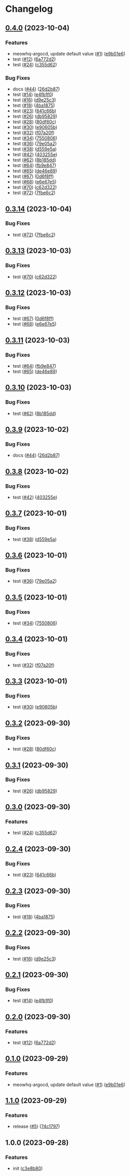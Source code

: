 # Changelog

## [0.4.0](https://github.com/sunggun-yu/meowhq-helm-charts/compare/meowhq-argocd-v0.3.14...meowhq-argocd-v0.4.0) (2023-10-04)


### Features

* meowhq-argocd, update default value ([#1](https://github.com/sunggun-yu/meowhq-helm-charts/issues/1)) ([e9b01e6](https://github.com/sunggun-yu/meowhq-helm-charts/commit/e9b01e66677eb8d603eeb8374ccfd75308cf4631))
* test ([#12](https://github.com/sunggun-yu/meowhq-helm-charts/issues/12)) ([6a772d2](https://github.com/sunggun-yu/meowhq-helm-charts/commit/6a772d2d7da69f7b731375e39cdab7428cace71c))
* test ([#24](https://github.com/sunggun-yu/meowhq-helm-charts/issues/24)) ([c355d62](https://github.com/sunggun-yu/meowhq-helm-charts/commit/c355d6201c03bc475b2776e4827618399854cd65))


### Bug Fixes

* docs ([#44](https://github.com/sunggun-yu/meowhq-helm-charts/issues/44)) ([26d2b87](https://github.com/sunggun-yu/meowhq-helm-charts/commit/26d2b87addd8bbbe9450de3011b71d9c02943919))
* test ([#14](https://github.com/sunggun-yu/meowhq-helm-charts/issues/14)) ([e4fb1f0](https://github.com/sunggun-yu/meowhq-helm-charts/commit/e4fb1f04b6edd5e2a077b369bdeeb2d46265a3d0))
* test ([#16](https://github.com/sunggun-yu/meowhq-helm-charts/issues/16)) ([d9e25c3](https://github.com/sunggun-yu/meowhq-helm-charts/commit/d9e25c3e917d447fe6f824e6b4fad3c5e5abdc49))
* test ([#18](https://github.com/sunggun-yu/meowhq-helm-charts/issues/18)) ([4ba1875](https://github.com/sunggun-yu/meowhq-helm-charts/commit/4ba18757920fbf343ac375b5f81b9edb1acaab3d))
* test ([#23](https://github.com/sunggun-yu/meowhq-helm-charts/issues/23)) ([641c66b](https://github.com/sunggun-yu/meowhq-helm-charts/commit/641c66b5b8451ec59cbd2e443884cfc059998001))
* test ([#26](https://github.com/sunggun-yu/meowhq-helm-charts/issues/26)) ([db95829](https://github.com/sunggun-yu/meowhq-helm-charts/commit/db9582908e5a5474af0ea990d08fe2f6eb4afeba))
* test ([#28](https://github.com/sunggun-yu/meowhq-helm-charts/issues/28)) ([80df60c](https://github.com/sunggun-yu/meowhq-helm-charts/commit/80df60cd278860834bf94a366b68f19fb6b15423))
* test ([#30](https://github.com/sunggun-yu/meowhq-helm-charts/issues/30)) ([e90605b](https://github.com/sunggun-yu/meowhq-helm-charts/commit/e90605b2c01c975804421642a5ce0cd3420c22ac))
* test ([#32](https://github.com/sunggun-yu/meowhq-helm-charts/issues/32)) ([f07a20f](https://github.com/sunggun-yu/meowhq-helm-charts/commit/f07a20f23b3795556adffbbbabf21ef39ebf7af5))
* test ([#34](https://github.com/sunggun-yu/meowhq-helm-charts/issues/34)) ([7550806](https://github.com/sunggun-yu/meowhq-helm-charts/commit/7550806bca8b9248cf33d806e98894f3b3760448))
* test ([#36](https://github.com/sunggun-yu/meowhq-helm-charts/issues/36)) ([79e05a2](https://github.com/sunggun-yu/meowhq-helm-charts/commit/79e05a206607fa9903f9faa15ecce8d20bfe83c1))
* test ([#38](https://github.com/sunggun-yu/meowhq-helm-charts/issues/38)) ([d559e5a](https://github.com/sunggun-yu/meowhq-helm-charts/commit/d559e5a4f9a15e5b2bb35ae7eba2a85db282c18a))
* test ([#42](https://github.com/sunggun-yu/meowhq-helm-charts/issues/42)) ([403255e](https://github.com/sunggun-yu/meowhq-helm-charts/commit/403255e24e0cb43e5def2f972cb1bcda086a35b7))
* test ([#62](https://github.com/sunggun-yu/meowhq-helm-charts/issues/62)) ([8b185dd](https://github.com/sunggun-yu/meowhq-helm-charts/commit/8b185dde42512f50335c250826a1808e1664e20a))
* test ([#64](https://github.com/sunggun-yu/meowhq-helm-charts/issues/64)) ([fb9e847](https://github.com/sunggun-yu/meowhq-helm-charts/commit/fb9e847bbda2cc988dd2657e196d30e9bd6d5ba1))
* test ([#65](https://github.com/sunggun-yu/meowhq-helm-charts/issues/65)) ([de46e89](https://github.com/sunggun-yu/meowhq-helm-charts/commit/de46e8915d4d72bfeb5eb4b1d42aeadeb478ee32))
* test ([#67](https://github.com/sunggun-yu/meowhq-helm-charts/issues/67)) ([0d6f8ff](https://github.com/sunggun-yu/meowhq-helm-charts/commit/0d6f8ff6093cd8ca781f57ba9b4491cccf447f47))
* test ([#68](https://github.com/sunggun-yu/meowhq-helm-charts/issues/68)) ([e6e67e5](https://github.com/sunggun-yu/meowhq-helm-charts/commit/e6e67e52f33666b898e613a5f1e58d16d01f0c76))
* test ([#70](https://github.com/sunggun-yu/meowhq-helm-charts/issues/70)) ([c62d322](https://github.com/sunggun-yu/meowhq-helm-charts/commit/c62d322099a6b7daa8562a70d2328bc585c1fbbc))
* test ([#72](https://github.com/sunggun-yu/meowhq-helm-charts/issues/72)) ([7fbe6c2](https://github.com/sunggun-yu/meowhq-helm-charts/commit/7fbe6c28cb5eeed23b2929e950425a7e09371486))

## [0.3.14](https://github.com/sunggun-yu/meowhq-helm-charts/compare/meowhq-argocd-v0.3.13...meowhq-argocd-v0.3.14) (2023-10-04)


### Bug Fixes

* test ([#72](https://github.com/sunggun-yu/meowhq-helm-charts/issues/72)) ([7fbe6c2](https://github.com/sunggun-yu/meowhq-helm-charts/commit/7fbe6c28cb5eeed23b2929e950425a7e09371486))

## [0.3.13](https://github.com/sunggun-yu/meowhq-helm-charts/compare/meowhq-argocd-v0.3.12...meowhq-argocd-v0.3.13) (2023-10-03)


### Bug Fixes

* test ([#70](https://github.com/sunggun-yu/meowhq-helm-charts/issues/70)) ([c62d322](https://github.com/sunggun-yu/meowhq-helm-charts/commit/c62d322099a6b7daa8562a70d2328bc585c1fbbc))

## [0.3.12](https://github.com/sunggun-yu/meowhq-helm-charts/compare/meowhq-argocd-v0.3.11...meowhq-argocd-v0.3.12) (2023-10-03)


### Bug Fixes

* test ([#67](https://github.com/sunggun-yu/meowhq-helm-charts/issues/67)) ([0d6f8ff](https://github.com/sunggun-yu/meowhq-helm-charts/commit/0d6f8ff6093cd8ca781f57ba9b4491cccf447f47))
* test ([#68](https://github.com/sunggun-yu/meowhq-helm-charts/issues/68)) ([e6e67e5](https://github.com/sunggun-yu/meowhq-helm-charts/commit/e6e67e52f33666b898e613a5f1e58d16d01f0c76))

## [0.3.11](https://github.com/sunggun-yu/meowhq-helm-charts/compare/meowhq-argocd-v0.3.10...meowhq-argocd-v0.3.11) (2023-10-03)


### Bug Fixes

* test ([#64](https://github.com/sunggun-yu/meowhq-helm-charts/issues/64)) ([fb9e847](https://github.com/sunggun-yu/meowhq-helm-charts/commit/fb9e847bbda2cc988dd2657e196d30e9bd6d5ba1))
* test ([#65](https://github.com/sunggun-yu/meowhq-helm-charts/issues/65)) ([de46e89](https://github.com/sunggun-yu/meowhq-helm-charts/commit/de46e8915d4d72bfeb5eb4b1d42aeadeb478ee32))

## [0.3.10](https://github.com/sunggun-yu/meowhq-helm-charts/compare/meowhq-argocd-v0.3.9...meowhq-argocd-v0.3.10) (2023-10-03)


### Bug Fixes

* test ([#62](https://github.com/sunggun-yu/meowhq-helm-charts/issues/62)) ([8b185dd](https://github.com/sunggun-yu/meowhq-helm-charts/commit/8b185dde42512f50335c250826a1808e1664e20a))

## [0.3.9](https://github.com/sunggun-yu/meowhq-helm-charts/compare/meowhq-argocd-v0.3.8...meowhq-argocd-v0.3.9) (2023-10-02)


### Bug Fixes

* docs ([#44](https://github.com/sunggun-yu/meowhq-helm-charts/issues/44)) ([26d2b87](https://github.com/sunggun-yu/meowhq-helm-charts/commit/26d2b87addd8bbbe9450de3011b71d9c02943919))

## [0.3.8](https://github.com/sunggun-yu/meowhq-helm-charts/compare/meowhq-argocd-v0.3.7...meowhq-argocd-v0.3.8) (2023-10-02)


### Bug Fixes

* test ([#42](https://github.com/sunggun-yu/meowhq-helm-charts/issues/42)) ([403255e](https://github.com/sunggun-yu/meowhq-helm-charts/commit/403255e24e0cb43e5def2f972cb1bcda086a35b7))

## [0.3.7](https://github.com/sunggun-yu/meowhq-helm-charts/compare/meowhq-argocd-v0.3.6...meowhq-argocd-v0.3.7) (2023-10-01)


### Bug Fixes

* test ([#38](https://github.com/sunggun-yu/meowhq-helm-charts/issues/38)) ([d559e5a](https://github.com/sunggun-yu/meowhq-helm-charts/commit/d559e5a4f9a15e5b2bb35ae7eba2a85db282c18a))

## [0.3.6](https://github.com/sunggun-yu/meowhq-helm-charts/compare/meowhq-argocd-v0.3.5...meowhq-argocd-v0.3.6) (2023-10-01)


### Bug Fixes

* test ([#36](https://github.com/sunggun-yu/meowhq-helm-charts/issues/36)) ([79e05a2](https://github.com/sunggun-yu/meowhq-helm-charts/commit/79e05a206607fa9903f9faa15ecce8d20bfe83c1))

## [0.3.5](https://github.com/sunggun-yu/meowhq-helm-charts/compare/meowhq-argocd-v0.3.4...meowhq-argocd-v0.3.5) (2023-10-01)


### Bug Fixes

* test ([#34](https://github.com/sunggun-yu/meowhq-helm-charts/issues/34)) ([7550806](https://github.com/sunggun-yu/meowhq-helm-charts/commit/7550806bca8b9248cf33d806e98894f3b3760448))

## [0.3.4](https://github.com/sunggun-yu/meowhq-helm-charts/compare/meowhq-argocd-v0.3.3...meowhq-argocd-v0.3.4) (2023-10-01)


### Bug Fixes

* test ([#32](https://github.com/sunggun-yu/meowhq-helm-charts/issues/32)) ([f07a20f](https://github.com/sunggun-yu/meowhq-helm-charts/commit/f07a20f23b3795556adffbbbabf21ef39ebf7af5))

## [0.3.3](https://github.com/sunggun-yu/meowhq-helm-charts/compare/meowhq-argocd-v0.3.2...meowhq-argocd-v0.3.3) (2023-10-01)


### Bug Fixes

* test ([#30](https://github.com/sunggun-yu/meowhq-helm-charts/issues/30)) ([e90605b](https://github.com/sunggun-yu/meowhq-helm-charts/commit/e90605b2c01c975804421642a5ce0cd3420c22ac))

## [0.3.2](https://github.com/sunggun-yu/meowhq-helm-charts/compare/meowhq-argocd-v0.3.1...meowhq-argocd-v0.3.2) (2023-09-30)


### Bug Fixes

* test ([#28](https://github.com/sunggun-yu/meowhq-helm-charts/issues/28)) ([80df60c](https://github.com/sunggun-yu/meowhq-helm-charts/commit/80df60cd278860834bf94a366b68f19fb6b15423))

## [0.3.1](https://github.com/sunggun-yu/meowhq-helm-charts/compare/meowhq-argocd-v0.3.0...meowhq-argocd-v0.3.1) (2023-09-30)


### Bug Fixes

* test ([#26](https://github.com/sunggun-yu/meowhq-helm-charts/issues/26)) ([db95829](https://github.com/sunggun-yu/meowhq-helm-charts/commit/db9582908e5a5474af0ea990d08fe2f6eb4afeba))

## [0.3.0](https://github.com/sunggun-yu/meowhq-helm-charts/compare/meowhq-argocd-v0.2.4...meowhq-argocd-v0.3.0) (2023-09-30)


### Features

* test ([#24](https://github.com/sunggun-yu/meowhq-helm-charts/issues/24)) ([c355d62](https://github.com/sunggun-yu/meowhq-helm-charts/commit/c355d6201c03bc475b2776e4827618399854cd65))

## [0.2.4](https://github.com/sunggun-yu/meowhq-helm-charts/compare/meowhq-argocd-v0.2.3...meowhq-argocd-v0.2.4) (2023-09-30)


### Bug Fixes

* test ([#23](https://github.com/sunggun-yu/meowhq-helm-charts/issues/23)) ([641c66b](https://github.com/sunggun-yu/meowhq-helm-charts/commit/641c66b5b8451ec59cbd2e443884cfc059998001))

## [0.2.3](https://github.com/sunggun-yu/meowhq-helm-charts/compare/meowhq-argocd-v0.2.2...meowhq-argocd-v0.2.3) (2023-09-30)


### Bug Fixes

* test ([#18](https://github.com/sunggun-yu/meowhq-helm-charts/issues/18)) ([4ba1875](https://github.com/sunggun-yu/meowhq-helm-charts/commit/4ba18757920fbf343ac375b5f81b9edb1acaab3d))

## [0.2.2](https://github.com/sunggun-yu/meowhq-helm-charts/compare/meowhq-argocd-v0.2.1...meowhq-argocd-v0.2.2) (2023-09-30)


### Bug Fixes

* test ([#16](https://github.com/sunggun-yu/meowhq-helm-charts/issues/16)) ([d9e25c3](https://github.com/sunggun-yu/meowhq-helm-charts/commit/d9e25c3e917d447fe6f824e6b4fad3c5e5abdc49))

## [0.2.1](https://github.com/sunggun-yu/meowhq-helm-charts/compare/meowhq-argocd-v0.2.0...meowhq-argocd-v0.2.1) (2023-09-30)


### Bug Fixes

* test ([#14](https://github.com/sunggun-yu/meowhq-helm-charts/issues/14)) ([e4fb1f0](https://github.com/sunggun-yu/meowhq-helm-charts/commit/e4fb1f04b6edd5e2a077b369bdeeb2d46265a3d0))

## [0.2.0](https://github.com/sunggun-yu/meowhq-helm-charts/compare/meowhq-argocd-v0.1.0...meowhq-argocd-v0.2.0) (2023-09-30)


### Features

* test ([#12](https://github.com/sunggun-yu/meowhq-helm-charts/issues/12)) ([6a772d2](https://github.com/sunggun-yu/meowhq-helm-charts/commit/6a772d2d7da69f7b731375e39cdab7428cace71c))

## [0.1.0](https://github.com/sunggun-yu/meowhq-helm-charts/compare/meowhq-argocd-v0.0.1...meowhq-argocd-v0.1.0) (2023-09-29)


### Features

* meowhq-argocd, update default value ([#1](https://github.com/sunggun-yu/meowhq-helm-charts/issues/1)) ([e9b01e6](https://github.com/sunggun-yu/meowhq-helm-charts/commit/e9b01e66677eb8d603eeb8374ccfd75308cf4631))

## [1.1.0](https://github.com/sunggun-yu/meowhq-helm-charts/compare/meowhq-argocd-v1.0.0...meowhq-argocd-v1.1.0) (2023-09-29)


### Features

* release ([#5](https://github.com/sunggun-yu/meowhq-helm-charts/issues/5)) ([74c1797](https://github.com/sunggun-yu/meowhq-helm-charts/commit/74c17974048fc47332dc789a1e794ac0bf3b64c5))

## 1.0.0 (2023-09-28)


### Features

* init ([c3e8b80](https://github.com/sunggun-yu/meowhq-helm-charts/commit/c3e8b80c6ae422e84eabf518e7466e43c2947dd0))
